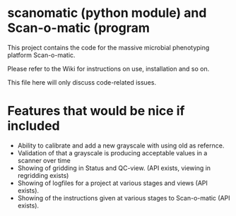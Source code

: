# scanomatic (python module) and Scan-o-matic (program

This project contains the code for the massive microbial phenotyping platform Scan-o-matic.

Please refer to the Wiki for instructions on use, installation and so on.

This file here will only discuss code-related issues.

# Features that would be nice if included

* Ability to calibrate and add a new grayscale with using old as refernce.
* Validation of that a grayscale is producing acceptable values in a scanner over time
* Showing of gridding in Status and QC-view. (API exists, viewing in regridding exists)
* Showing of logfiles for a project at various stages and views (API exists).
* Showing of the instructions given at various stages to Scan-o-matic (API exists).
